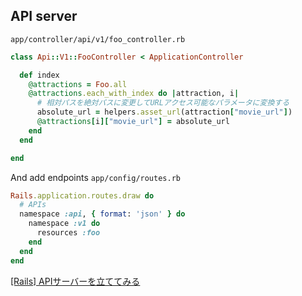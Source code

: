 ## API server

`app/controller/api/v1/foo_controller.rb`

```ruby
class Api::V1::FooController < ApplicationController

  def index
    @attractions = Foo.all
    @attractions.each_with_index do |attraction, i|
      # 相対パスを絶対パスに変更してURLアクセス可能なパラメータに変換する
      absolute_url = helpers.asset_url(attraction["movie_url"])
      @attractions[i]["movie_url"] = absolute_url
    end
  end

end
```

And add endpoints
`app/config/routes.rb`

```ruby
Rails.application.routes.draw do
  # APIs
  namespace :api, { format: 'json' } do
    namespace :v1 do
      resources :foo
    end
  end
end
```

[[Rails] APIサーバーを立ててみる](https://qiita.com/y-agatsuma/items/782ecb2096a68322ea4e)

